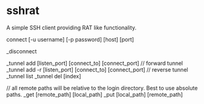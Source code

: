 # sshrat
 A simple SSH client providing RAT like functionality. 


connect [-u username] [-p password] [host] [port]

_disconnect

_tunnel add [listen_port] [connect_to] [connect_port] // forward tunnel
_tunnel add -r [listen_port] [connect_to] [connect_port] // reverse tunnel
_tunnel list
_tunnel del [index]

// all remote paths will be relative to the login directory. Best to use absolute paths.
_get [remote_path] [local_path] 
_put [local_path] [remote_path]
